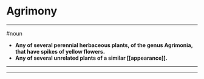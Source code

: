 # Agrimony
---
#noun
- **Any of several perennial herbaceous plants, of the genus Agrimonia, that have spikes of yellow flowers.**
- **Any of several unrelated plants of a similar [[appearance]].**
---
---
